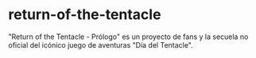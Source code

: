 # return-of-the-tentacle
"Return of the Tentacle - Prólogo" es un proyecto de fans y la secuela no oficial del icónico juego de aventuras "Día del Tentacle". 
